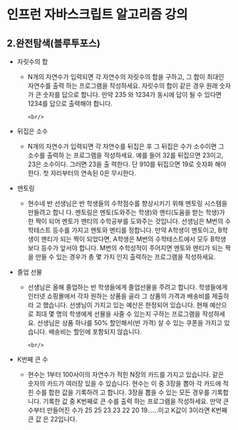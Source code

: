 # 인프런 자바스크립트 알고리즘 강의

## 2.완전탐색(블루투포스)

- 자릿수의 합

  - N개의 자연수가 입력되면 각 자연수의 자릿수의 합을 구하고, 그 합이 최대인 자연수를 출력
    하는 프로그램을 작성하세요. 자릿수의 합이 같은 경우 원래 숫자가 큰 숫자를 답으로 합니다.
    만약 235 와 1234가 동시에 답이 될 수 있다면 1234를 답으로 출력해야 합니다.

        <br/>

- 뒤집은 소수

  - N개의 자연수가 입력되면 각 자연수를 뒤집은 후 그 뒤집은 수가 소수이면 그 소수를 출력하
    는 프로그램을 작성하세요. 예를 들어 32를 뒤집으면 23이고, 23은 소수이다. 그러면 23을 출
    력한다. 단 910를 뒤집으면 19로 숫자화 해야 한다. 첫 자리부터의 연속된 0은 무시한다.
    <br/>

- 멘토링

  - 현수네 반 선생님은 반 학생들의 수학점수를 향상시키기 위해 멘토링 시스템을 만들려고 합니
    다. 멘토링은 멘토(도와주는 학생)와 멘티(도움을 받는 학생)가 한 짝이 되어 멘토가 멘티의
    수학공부를 도와주는 것입니다.
    선생님은 M번의 수학테스트 등수를 가지고 멘토와 멘티를 정합니다.
    만약 A학생이 멘토이고, B학생이 멘티가 되는 짝이 되었다면, A학생은 M번의 수학테스트에서
    모두 B학생보다 등수가 앞서야 합니다.
    M번의 수학성적이 주어지면 멘토와 멘티가 되는 짝을 만들 수 있는 경우가 총 몇 가지 인지
    출력하는 프로그램을 작성하세요.
    <br/>

- 졸업 선물

  - 선생님은 올해 졸업하는 반 학생들에게 졸업선물을 주려고 합니다.
    학생들에게 인터넷 쇼핑몰에서 각자 원하는 상품을 골라 그 상품의 가격과 배송비를 제출하라
    고 했습니다. 선생님이 가지고 있는 예산은 한정되어 있습니다.
    현재 예산으로 최대 몇 명의 학생에게 선물을 사줄 수 있는지 구하는 프로그램을 작성하세요.
    선생님은 상품 하나를 50% 할인해서(반 가격) 살 수 있는 쿠폰을 가지고 있습니다. 배송비는
    할인에 포함되지 않습니다.

        <br/>

- K번째 큰 수

  - 현수는 1부터 100사이의 자연수가 적힌 N장의 카드를 가지고 있습니다. 같은 숫자의 카드가
    여러장 있을 수 있습니다. 현수는 이 중 3장을 뽑아 각 카드에 적힌 수를 합한 값을 기록하려
    고 합니다. 3장을 뽑을 수 있는 모든 경우를 기록합니다. 기록한 값 중 K번째로 큰 수를 출력
    하는 프로그램을 작성하세요.
    만약 큰 수부터 만들어진 수가 25 25 23 23 22 20 19......이고 K값이 3이라면 K번째 큰 값
    은 22입니다.

